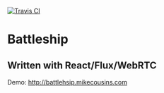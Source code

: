 [![Travis CI][travis-image]][travis-url]

# Battleship
## Written with React/Flux/WebRTC

Demo: http://battlehsip.mikecousins.com

[travis-image]: https://img.shields.io/travis/mikecousins/battleship.svg?style=flat-square
[travis-url]: https://travis-ci.org/mikecousins/battleship
